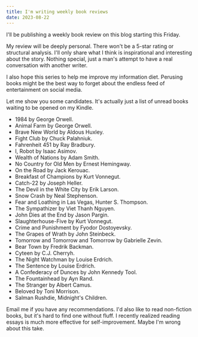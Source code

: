 ```yaml
---
title: I'm writing weekly book reviews
date: 2023-08-22
---
```


I'll be publishing a weekly book review on this blog starting this Friday.

My review will be deeply personal. There won't be a 5-star rating or structural analysis. I'll only share what I think is inspirational and interesting about the story. Nothing special, just a man's attempt to have a real conversation with another writer.

I also hope this series to help me improve my information diet. Perusing books might be the best way to forget about the endless feed of entertainment on social media. 

Let me show you some candidates. It's actually just a list of unread books waiting to be opened on my Kindle.
- 1984 by George Orwell.
- Animal Farm by George Orwell.
- Brave New World by Aldous Huxley.
- Fight Club by Chuck Palahniuk.
- Fahrenheit 451 by Ray Bradbury.
- I, Robot by Isaac Asimov.
- Wealth of Nations by Adam Smith.
- No Country for Old Men by Ernest Hemingway.
- On the Road by Jack Kerouac.
- Breakfast of Champions by Kurt Vonnegut.
- Catch-22 by Joseph Heller.
- The Devil in the White City by Erik Larson.
- Snow Crash by Neal Stephenson.
- Fear and Loathing in Las Vegas, Hunter S. Thompson.
- The Sympathizer by Viet Thanh Nguyen.
- John Dies at the End by Jason Pargin.
- Slaughterhouse-Five by Kurt Vonnegut.
- Crime and Punishment by Fyodor Dostoyevsky.
- The Grapes of Wrath by John Steinbeck.
- Tomorrow and Tomorrow and Tomorrow by Gabrielle Zevin.
- Bear Town by Fredrik Backman.
- Cyteen by C.J. Cherryh.
- The Night Watchman by Louise Erdrich.
- The Sentence by Louise Erdrich.
- A Confederacy of Dunces by John Kennedy Tool.
- The Fountainhead by Ayn Rand.
- The Stranger by Albert Camus.
- Beloved by Toni Morrison.
- Salman Rushdie, Midnight's Children.

Email me if you have any recommendations. I'd also like to read non-fiction books, but it's hard to find one without fluff. I recently realized reading essays is much more effective for self-improvement. Maybe I'm wrong about this take.